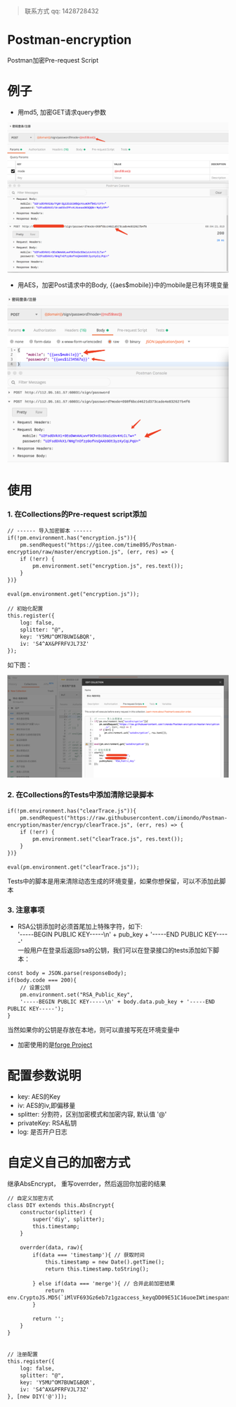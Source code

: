 > 联系方式 qq: 1428728432

# Postman-encryption
Postman加密Pre-request Script

# 例子
- 用md5, 加密GET请求query参数
<div align=center>
<img src="images/md5.png" />
</div>

- 用AES，加密Post请求中的Body, {{aes$mobile}}中的mobile是已有环境变量
<div align=center>
<img src="images/aes.png" />
</div>

# 使用
### 1. 在Collections的Pre-request script添加
```
// ------ 导入加密脚本 ------
if(!pm.environment.has("encryption.js")){
    pm.sendRequest("https://gitee.com/time895/Postman-encryption/raw/master/encryption.js", (err, res) => {
    if (!err) {
        pm.environment.set("encryption.js", res.text());
    }
})}

eval(pm.environment.get("encryption.js"));

// 初始化配置
this.register({
    log: false, 
    splitter: "@", 
    key: 'Y5MU^OM7BUWI&BQR',
    iv: 'S4^AX&PFRFVJL73Z'
});
```
如下图：
<div align=center>
<img src="images/pre-request-script.png" />
</div>

### 2. 在Collections的Tests中添加清除记录脚本
```
if(!pm.environment.has("clearTrace.js")){
    pm.sendRequest("https://raw.githubusercontent.com/iimondo/Postman-encryption/master/encryp/clearTrace.js", (err, res) => {
    if (!err) {
        pm.environment.set("clearTrace.js", res.text());
    }
})}

eval(pm.environment.get("clearTrace.js"));
```
Tests中的脚本是用来清除动态生成的环境变量，如果你想保留，可以不添加此脚本

### 3. 注意事项
- RSA公钥添加时必须首尾加上特殊字符，如下:<br>'-----BEGIN PUBLIC KEY-----\n' + pub_key + '-----END PUBLIC KEY-----'<br>
一般用户在登录后返回rsa的公钥，我们可以在登录接口的tests添加如下脚本：
```
const body = JSON.parse(responseBody);
if(body.code === 200){
    // 设置公钥
    pm.environment.set("RSA_Public_Key", 
    '-----BEGIN PUBLIC KEY-----\n' + body.data.pub_key + '-----END PUBLIC KEY-----');
}
```
当然如果你的公钥是存放在本地，则可以直接写死在环境变量中
- 加密使用的是[forge Project](https://github.com/digitalbazaar/forge)

# 配置参数说明
- key: AES的Key
- iv: AES的iv,即偏移量
- splitter: 分割符，区别加密模式和加密内容, 默认值 '@'
- privateKey: RSA私钥
- log: 是否开户日志

# 自定义自己的加密方式
继承AbsEncrypt， 重写overrder，然后返回你加密的结果
```
// 自定义加密方式
class DIY extends this.AbsEncrypt{
    constructor(splitter) {
        super('diy', splitter);
        this.timestamp;
    }
    
    overrder(data, raw){
        if(data === 'timestamp'){ // 获取时间
            this.timestamp = new Date().getTime();
            return this.timestamp.toString();

        } else if(data === 'merge'){ // 合并此前加密结果
            return env.CryptoJS.MD5(`iMlVF693Gz6eb7z1gzaccess_keyqDD09E51C16uoeIWtimespan${this.timestamp}iMlVF693Gz6eb7z1gz`).toString().toLocaleUpperCase();
        }

        return '';
    }
}


// 注册配置
this.register({
    log: false, 
    splitter: "@", 
    key: 'Y5MU^OM7BUWI&BQR',
    iv: 'S4^AX&PFRFVJL73Z'
}, [new DIY('@')]);
```
